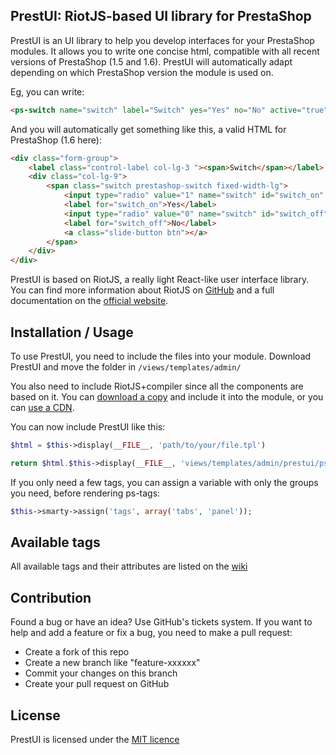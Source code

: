 ## PrestUI: RiotJS-based UI library for PrestaShop

PrestUI is an UI library to help you develop interfaces for your PrestaShop modules. It allows you to write one concise html, compatible with all recent versions of PrestaShop (1.5 and 1.6). PrestUI will automatically adapt depending on which PrestaShop version the module is used on.

Eg, you can write:

```html
<ps-switch name="switch" label="Switch" yes="Yes" no="No" active="true"></ps-switch>
```

And you will automatically get something like this, a valid HTML for PrestaShop (1.6 here):

```html
<div class="form-group">
	<label class="control-label col-lg-3 "><span>Switch</span></label>
	<div class="col-lg-9">
		<span class="switch prestashop-switch fixed-width-lg">
			<input type="radio" value="1" name="switch" id="switch_on" checked="checked">
			<label for="switch_on">Yes</label>
			<input type="radio" value="0" name="switch" id="switch_off">
			<label for="switch_off">No</label>
			<a class="slide-button btn"></a>
		</span>
	</div>
</div>
```

PrestUI is based on RiotJS, a really light React-like user interface library.
You can find more information about RiotJS on [GitHub](https://github.com/muut/riotjs) and a full documentation on the [official website](https://muut.com/riotjs/).

## Installation / Usage

To use PrestUI, you need to include the files into your module. Download PrestUI and move the folder in `/views/templates/admin/`

You also need to include RiotJS+compiler since all the components are based on it.
You can [download a copy](http://riotjs.com/download/) and include it into the module, or you can [use a CDN](http://riotjs.com/download/).

You can now include PrestUI like this:

``` php
$html = $this->display(__FILE__, 'path/to/your/file.tpl')

return $html.$this->display(__FILE__, 'views/templates/admin/prestui/ps-tags.tpl');
```

If you only need a few tags, you can assign a variable with only the groups you need, before rendering ps-tags:

``` php
$this->smarty->assign('tags', array('tabs', 'panel'));
```

## Available tags

All available tags and their attributes are listed on the [wiki](../../wiki)

## Contribution

Found a bug or have an idea? Use GitHub's tickets system. 
If you want to help and add a feature or fix a bug, you need to make a pull request:

- Create a fork of this repo
- Create a new branch like "feature-xxxxxx"
- Commit your changes on this branch
- Create your pull request on GitHub

## License

PrestUI is licensed under the [MIT licence](http://opensource.org/licenses/MIT)
